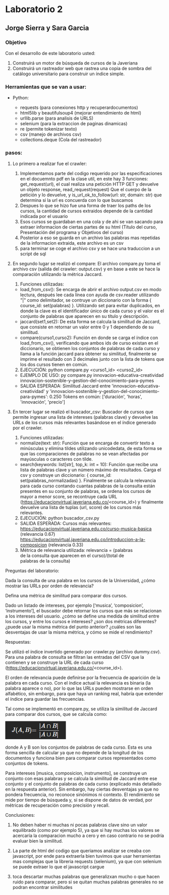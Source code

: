# Laboratorio 2
## Jorge Sierra y Sara Garcia

### Objetivo
Con el desarrollo de este laboratorio usted:

1. Construirá un motor de búsqueda de cursos de la Javeriana
2. Construirá un rastreador web que rastrea una copia de sombra del catálogo universitario para construir un índice simple.

### Herramientas que se van a usar:

- Python:

    - requests (para conexiones http y recuperardocumentos)
    - html5lib y beautifulsoup4 (mejorar entendimiento de html)
    - urllib.parse (para analisis de URLS)
    - selenium (para la extraccion de paginas dinamicas)
    - re (permite tokenizar texto)
    - csv (manejo de archivos csv)
    - collections.deque (Cola del rastreador)

### pasos:

1. Lo primero a realizar fue el crawler:
    1. Implementamos parte del codigo requerido por las especificaciones en el docuemnto pdf en la clase util, en este hay 3 funciones: get_request(url), el cual realiza una petición HTTP GET y devuelve un objeto response, read_request(request) Que el cuerpo de la petición y lo devuelve, y is_url_ok_to_follow(url: str, domain: str) que determina si la url es concuerda con lo que buscamos
    2. Despues lo que se hizo fue una forma de traer los paths de los cursos, la cantidad de cursos extraidos depende de la cantidad indicada por el usuario
    3. Esos cursos se guardaban en una cola y de ahi se van sacando para extraer informacion de ciertas partes de su html (Título del curso, Presentación del programa y Objetivos del curso)
    4. Posterior a eso se guarda en un archivo las palabras mas repetidas de la informacion extraida, este archivo es un csv
    5. para terminar se coge el archivo csv y se hace una traduccion a un script de sql


2. En segundo lugar se realizó el compare:
    El archivo compare.py toma el archivo csv (salida del crawler: output.csv) y en base a este se hace la comparación utilizando la métrica Jaccard.
    1. Funciones utilizadas:
      - load_from_csv(): Se encarga de abrir el archivo output.csv en modo lectura, después lee cada línea con ayuda de csv.reader utilizando "|" como delimitador, se contruye un diccionario con la forma { course_id: set(palabras) }. Utilizando set para evitar duplicados, en donde la clave es el identificador único de cada curso y el valor es el conjunto de palabras que aparecen en su título y descripción.
      - jaccard(set1,set2): De esta forma se calcula la similitud de Jaccard, que consiste en retornar un valor entre 0 y 1 dependiendo de su similitud. 
      - compare(curso1,curso2): Función en donde se carga el índice con load_from_csv(), verificando que ambos ids de curso existan en el diccionario, se obtienen los conjuntos de palabras de cada curso y llama a la función jaccard para obtener su similitud, finalmente se imprime el resultado con 3 decimales junto con la lista de tokens que los dos cursos tienen en común.

      2. EJECUCIÓN: python compare.py <curso1_id> <curso2_id>
      - EJEMPLO DE USO: py compare.py innovacion-educativa-creatividad innovacion-sostenible-y-gestion-del-conocimiento-para-pymes
      - SALIDA ESPERADA: Similitud Jaccard entre 'innovacion-educativa-creatividad' y
        'innovacion-sostenible-y-gestion-del-conocimiento-para-pymes': 0.250
        Tokens en común: ['duración', 'horas', 'innovación', 'precio']

3. En tercer lugar se realizó el buscador_csv:
   Buscador de cursos que permite ingresar una lista de intereses (palabras clave) y devuelve las URLs de los cursos más relevantes basándose en el índice generado por el crawler.
   1. Funciones utilizadas:
    - normalize(text: str): Función que se encarga de convertir texto a minúsculas y elimina tildes utilizando unicodedata, de esta forma se que las comparaciones de palabras no se vean afectadas por mayúsculas o caracteres con tilde.
    - search(keywords: list[str], top_k: int = 10): Función que recibe una lista de palabras clave y un número máximo de resultados. Carga el csv y construye un diccionario: { course_id: set(palabras_normalizadas) }.
    Finalmente se calcula la relevancia para cada curso contando cuantas palabras de la consulta están presentes en su conjunto de palabras, se ordena los cursos de mayor a menor score, se recontruye cada URL (https://educacionvirtual.javeriana.edu.co/<course_id>) y finalmente devuelve una lista de tuplas (url, score) de los cursos más relevantes.

    2. EJECUCIÓN: python buscador_csv.py
    - SALIDA ESPERADA: Cursos más relevantes:
        https://educacionvirtual.javeriana.edu.co/curso-musica-basica  (relevancia 0.67)
        https://educacionvirtual.javeriana.edu.co/introduccion-a-la-composicion  (relevancia 0.33)

    3. Métrica de relevancia utilizada: relevancia = (palabras de la consulta que aparecen en el curso​)/(total de palabras de la consulta)



Preguntas del laboratorio: 

Dada la consulta de una palabra en los cursos de la Universidad, ¿cómo mostrar las URLs por orden de relevancia?  

Defina una métrica de similitud para comparar dos cursos.  

Dado un listado de intereses, por ejemplo [‘musica’, ‘composicion’, ‘instrumento’], el buscador debe retornar los cursos que más se relacionan a los intereses del usuario. ¿cómo se define una medida de similitud entre los cursos, y entre los cursos e intereses? ¿son dos métricas diferentes? ¿puede usar la misma métrica del punto anterior? ¿cuáles son las desventajas de usar la misma métrica, y cómo se mide el rendimiento? 

Respuestas: 

Se utilizó el índice invertido generado por crawler.py (archivo dummy.csv). 
Para una palabra de consulta se filtran las entradas del CSV que la contienen y se construye la URL de cada curso (https://educacionvirtual.javeriana.edu.co/<course_id>). 

El orden de relevancia puede definirse por la frecuencia de aparición de la palabra en cada curso. 
Con el índice actual la relevancia es binaria (la palabra aparece o no), por lo que las URLs pueden mostrarse en orden alfabético, sin embargo, para que haya un ranking real, habría que extender el índice para guardar las frecuencias. 


Tal como se implementó en compare.py, se utiliza la similitud de Jaccard para comparar dos cursos, que se calcula como: 

![alt text](image.png)

donde A y B son los conjuntos de palabras de cada curso. 
Esta es una forma sencilla de calcular ya que no depende de la longitud de los documentos y funciona bien para comparar cursos representados como conjuntos de tokens. 

Para intereses [musica, composicion, instrumento], se construye un conjunto con esas palabras y se calcula la similitud de Jaccard entre ese conjunto y el conjunto de palabras de cada curso (explicado más detallado en la respuesta anterior). 
Sin embargo, hay ciertas desventajas ya que no pondera frecuencia, no reconoce sinónimos ni contexto. 
El rendimiento se mide por tiempo de búsqueda y, si se dispone de datos de verdad, por métricas de recuperación como precisión y recall. 


Conclusiones:

1. No deben haber ni muchas ni pocas palabras clave sino un valor equilibrado (como por ejemplo 5), ya que si hay muchas los valores se acercaría la comparacion mucho a cero y en caso contrario no se podría evaluar bien la similitud.

2. La parte de html del codigo que queriamos analizar se creaba con javascript, por ende para extraerla bien tuvimos que usar herramientas mas complejas que la libreria requests (selenium), ya que con selenium se puede extraer lo que el javascript cargue

3. toca descartar muchas palabras que generalizxan mucho o que hacen ruido para comparar, pero si se quitan muchas palabras generales no se podran encontrar similitudes
